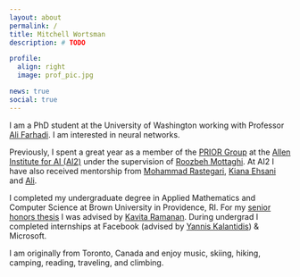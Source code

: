 ```yaml
---
layout: about
permalink: /
title: Mitchell Wortsman
description: # TODO

profile:
  align: right
  image: prof_pic.jpg

news: true
social: true
---
```


I am a PhD student at the University of Washington working with Professor
[Ali Farhadi](https://homes.cs.washington.edu/~ali/).
I am interested in neural networks.

Previously, I spent a great year as a member of the
[PRIOR Group](https://prior.allenai.org/) at the
[Allen Institute for AI (AI2)](https://allenai.org/)
under the supervision of [Roozbeh Mottaghi](https://cs.stanford.edu/~roozbeh/).
At AI2 I have also received mentorship from
[Mohammad Rastegari](https://allenai.org/team/mohammadr/),
[Kiana Ehsani](https://homes.cs.washington.edu/~kianae/) and
[Ali](https://homes.cs.washington.edu/~ali/).

I completed my undergraduate degree in Applied Mathematics and Computer Science
at Brown University in Providence, RI. For my [senior
honors thesis](/publications/#undergraduate-thesis) I was advised by [Kavita Ramanan](https://www.brown.edu/academics/applied-mathematics/kavita-ramanan).
During undergrad I completed internships at Facebook
(advised by [Yannis Kalantidis](http://www.skamalas.com/)) & Microsoft.

I am originally from Toronto, Canada and enjoy music,
skiing, hiking, camping, reading, traveling, and climbing.
